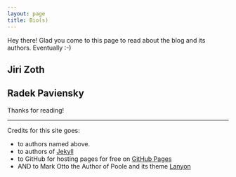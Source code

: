 ```yaml
---
layout: page
title: Bio(s)
---
```


<p class="message">
  Hey there! Glad you come to this page to read about the blog and its authors. Eventually :-)
</p>

## Jiri Zoth

## Radek Paviensky



Thanks for reading!

------
Credits for this site goes:

* to authors named above.
* to authors of [Jekyll](http://jekyllrb.com)
* to GitHub for hosting pages for free on [GitHub Pages](https://pages.github.com)
* AND to Mark Otto the Author of Poole and its theme [Lanyon](http://lanyon.getpoole.com)

